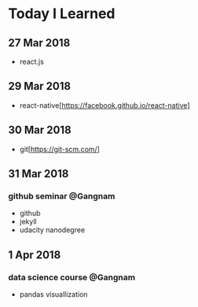 # Today I Learned

## 27 Mar 2018

* react.js

## 29 Mar 2018

* react-native[https://facebook.github.io/react-native]

## 30 Mar 2018

* git[https://git-scm.com/]

## 31 Mar 2018
### github seminar @Gangnam

* github
* jekyll
* udacity nanodegree

## 1 Apr 2018
### data science course @Gangnam

* pandas visuallization

